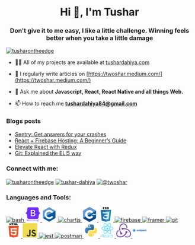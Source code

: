 <h1 align="center">Hi 👋, I'm Tushar</h1>
<h3 align="center">Don't give it to me easy, I like a little challenge. Winning feels better when you take a little damage</h3>

<p align="left"> <a href="https://twitter.com/tusharontheedge" target="blank"><img src="https://img.shields.io/twitter/follow/tusharontheedge?logo=twitter&style=for-the-badge" alt="tusharontheedge" /></a> </p>

- 👨‍💻 All of my projects are available at [tushardahiya.com](https://tushardahiya.com/)

- 📝 I regularly write articles on [https://twoshar.medium.com/](https://twoshar.medium.com/)

- 💬 Ask me about **Javascript, React, React Native and all things Web.**

- 📫 How to reach me **tushardahiya84@gmail.com**

### Blogs posts

<!-- BLOG-POST-LIST:START -->
- [Sentry: Get answers for your crashes](https://twoshar.medium.com/sentry-get-answers-for-your-crashes-cdf47be550e?source=rss-54ff6f58aba3------2)
- [React + Firebase Hosting: A Beginner’s Guide](https://twoshar.medium.com/react-firebase-hosting-a-beginners-guide-69c18c56cd0b?source=rss-54ff6f58aba3------2)
- [Elevate React with Redux](https://twoshar.medium.com/elevate-react-with-redux-dd848803f9ff?source=rss-54ff6f58aba3------2)
- [Git: Explained the ELI5 way](https://twoshar.medium.com/git-explained-the-eli5-way-ce75ba38d954?source=rss-54ff6f58aba3------2)
<!-- BLOG-POST-LIST:END -->

<h3 align="left">Connect with me:</h3>
<p align="left">
<a href="https://twitter.com/tusharontheedge" target="blank"><img align="center" src="https://raw.githubusercontent.com/rahuldkjain/github-profile-readme-generator/master/src/images/icons/Social/twitter.svg" alt="tusharontheedge" height="30" width="40" /></a>
<a href="https://linkedin.com/in/tushar-dahiya" target="blank"><img align="center" src="https://raw.githubusercontent.com/rahuldkjain/github-profile-readme-generator/master/src/images/icons/Social/linked-in-alt.svg" alt="tushar-dahiya" height="30" width="40" /></a>
<a href="https://medium.com/@twoshar" target="blank"><img align="center" src="https://raw.githubusercontent.com/rahuldkjain/github-profile-readme-generator/master/src/images/icons/Social/medium.svg" alt="@twoshar" height="30" width="40" /></a>
</p>

<h3 align="left">Languages and Tools:</h3>
<p align="left"> <a href="https://www.gnu.org/software/bash/" target="_blank"> <img src="https://www.vectorlogo.zone/logos/gnu_bash/gnu_bash-icon.svg" alt="bash" width="40" height="40"/> </a> <a href="https://getbootstrap.com" target="_blank"> <img src="https://raw.githubusercontent.com/devicons/devicon/master/icons/bootstrap/bootstrap-plain-wordmark.svg" alt="bootstrap" width="40" height="40"/> </a> <a href="https://www.cprogramming.com/" target="_blank"> <img src="https://raw.githubusercontent.com/devicons/devicon/master/icons/c/c-original.svg" alt="c" width="40" height="40"/> </a> <a href="https://www.chartjs.org" target="_blank"> <img src="https://www.chartjs.org/media/logo-title.svg" alt="chartjs" width="40" height="40"/> </a> <a href="https://www.w3schools.com/cpp/" target="_blank"> <img src="https://raw.githubusercontent.com/devicons/devicon/master/icons/cplusplus/cplusplus-original.svg" alt="cplusplus" width="40" height="40"/> </a> <a href="https://www.w3schools.com/css/" target="_blank"> <img src="https://raw.githubusercontent.com/devicons/devicon/master/icons/css3/css3-original-wordmark.svg" alt="css3" width="40" height="40"/> </a> <a href="https://firebase.google.com/" target="_blank"> <img src="https://www.vectorlogo.zone/logos/firebase/firebase-icon.svg" alt="firebase" width="40" height="40"/> </a> <a href="https://www.framer.com/" target="_blank"> <img src="https://www.vectorlogo.zone/logos/framer/framer-icon.svg" alt="framer" width="40" height="40"/> </a> <a href="https://git-scm.com/" target="_blank"> <img src="https://www.vectorlogo.zone/logos/git-scm/git-scm-icon.svg" alt="git" width="40" height="40"/> </a> <a href="https://www.w3.org/html/" target="_blank"> <img src="https://raw.githubusercontent.com/devicons/devicon/master/icons/html5/html5-original-wordmark.svg" alt="html5" width="40" height="40"/> </a> <a href="https://developer.mozilla.org/en-US/docs/Web/JavaScript" target="_blank"> <img src="https://raw.githubusercontent.com/devicons/devicon/master/icons/javascript/javascript-original.svg" alt="javascript" width="40" height="40"/> </a> <a href="https://jestjs.io" target="_blank"> <img src="https://www.vectorlogo.zone/logos/jestjsio/jestjsio-icon.svg" alt="jest" width="40" height="40"/> </a> <a href="https://postman.com" target="_blank"> <img src="https://www.vectorlogo.zone/logos/getpostman/getpostman-icon.svg" alt="postman" width="40" height="40"/> </a> <a href="https://www.python.org" target="_blank"> <img src="https://raw.githubusercontent.com/devicons/devicon/master/icons/python/python-original.svg" alt="python" width="40" height="40"/> </a> <a href="https://reactjs.org/" target="_blank"> <img src="https://raw.githubusercontent.com/devicons/devicon/master/icons/react/react-original-wordmark.svg" alt="react" width="40" height="40"/> </a> <a href="https://redux.js.org" target="_blank"> <img src="https://raw.githubusercontent.com/devicons/devicon/master/icons/redux/redux-original.svg" alt="redux" width="40" height="40"/> </a> <a href="https://webpack.js.org" target="_blank"> <img src="https://raw.githubusercontent.com/devicons/devicon/d00d0969292a6569d45b06d3f350f463a0107b0d/icons/webpack/webpack-original-wordmark.svg" alt="webpack" width="40" height="40"/> </a> </p>


